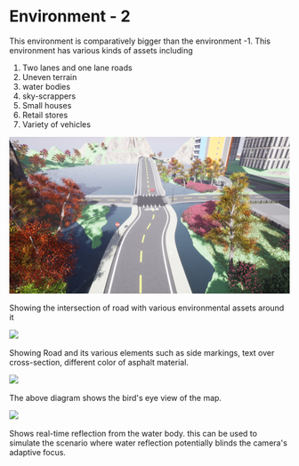 # Environment - 2

This environment is comparatively bigger than the environment -1. This environment has  various kinds of assets including

1. Two lanes and one lane roads
2. Uneven terrain
3. water bodies
4. sky-scrappers
5. Small houses
6. Retail stores
7. Variety of vehicles

![](../../.gitbook/assets/highresscreenshot00032.png)

Showing the intersection of road with various environmental assets around it

![](../../.gitbook/assets/highresscreenshot00036.png)

Showing Road and its various elements such as side markings, text over cross-section, different color of asphalt material.

![](../../.gitbook/assets/highresscreenshot00034.png)

The above diagram shows the bird's eye view of the map. 

![](../../.gitbook/assets/highresscreenshot00035.png)

Shows real-time reflection from the water body. this can be used to simulate the scenario where water reflection potentially blinds the camera's adaptive focus. 

